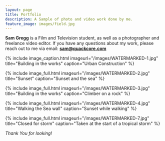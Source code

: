 ```yaml
---
layout: page
title: Portfolio
description: A Sample of photo and video work done by me.
feature_image: images/field.jpg
---
```


**Sam Gregg** is a Film and Television student, as well as a photographer and freelance video editor. If you have any questions about my work, please reach out to me via email: **sam@quackcore.com**

{% include image_caption.html imageurl="/images/WATERMARKED-1.jpg" title="Building in the works" caption="Urban Construction" %}

{% include image_full.html imageurl="/images/WATERMARKED-2.jpg" title="Sunset" caption="Sunset and the sea" %}

{% include image_full.html imageurl="/images/WATERMARKED-3.jpg" title="Building in the works" caption="Climber on a rock" %}

{% include image_full.html imageurl="/images/WATERMARKED-4.jpg" title="Walking the Sea wall" caption="Sunset while walking" %}

{% include image_full.html imageurl="/images/WATERMARKED-7.jpg" title="Closed for storm" caption="Taken at the start of a tropical storm" %}



*Thank You for looking!*
